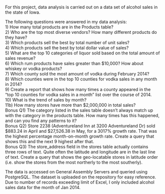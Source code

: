 For this project, data analysis is carried out on a data set of alcohol sales in the state of Iowa.

The following questions were answered in my data analysis:
<br/>1) How many total products are in the Products table?
<br/>2) Who are the top most diverse vendors? How many different products do they have?
<br/>3) Which products sell the best by total number of unit sales? 
<br/>4) Which products sell the best by total dollar value of sales?
<br/>5) What are the top 10 categories of liquor sold based on the total amount of sales revenue?
<br/>6) Which rum products have sales greater than $10,000? How about whiskey or vodka products?
<br/>7) Which county sold the most amount of vodka during February 2014?
<br/>8) Which counties were in the top 10 counties for vodka sales in any month in 2014?
<br/>9) Create a report that shows how many times a county appeared in the “top 10 counties for vodka sales in a month” list over the course of 2014.
<br/>10) What is the trend of sales by month?
<br/>11b) How many stores have more than $2,000,000 in total sales?
<br/>Bonus Q1) The category listed in the sales table doesn’t always match up with the category in the products table. How many times has this happened, and can you find any patterns to it?
<br/>Bonus Q2) Store 2238 (Adventureland Inn at 3200 Adventureland Dr) sold $883.24 in April and $27,526.38 in May, for a 3017% growth rate. That was the highest percentage month-on-month growth rate. Create a query that shows this and the next 9 highest after that.
<br/>Bonus Q3) The store_address field in the stores table actually contains three rows of text. Quite often the latitude and longitude are in the last line of text. Create a query that shows the geo-locatable stores in latitude order (i.e. show the stores from the most northerly to the most southerly).

The data is accessed on General Assembly Servers and queried using PostgreSQL. The dataset is uploaded on the repository for easy reference. Due to number of records exceeding limit of Excel, I only included alcohol sales data for the month of Jan 2014.
